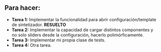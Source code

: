## Para hacer:

* **Tarea 1:** Implementar la funcionalidad para abrir configuración/template de sintetizador. **RESUELTO**
* **Tarea 2:** Implementar la capacidad de cargar distintos componentes y no solo sliders desde la configuración, hacerlo polimórficamente.
* **Tarea 3:** Implementar mi propia clase de tests.
* **Tarea 4:** Otra tarea.